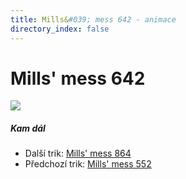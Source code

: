 ```yaml
---
title: Mills&#039; mess 642 - animace
directory_index: false
---
```


# Mills' mess 642

![](/animace/img/mills-mess-642.gif)

##### Kam dál

- Další trik: [Mills' mess 864](mills-mess-864.html "Další trik Mills' mess 864")
- Předchozí trik: [Mills' mess 552](mills-mess-552.html "Předchozí trik Mills' mess 552")

